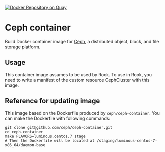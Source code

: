 [![Docker Repository on Quay](https://quay.io/repository/cybozu/ceph/status "Docker Repository on Quay")](https://quay.io/repository/cybozu/ceph)

Ceph container
==============

Build Docker container image for [Ceph][], a distributed object, block, and file storage platform.

Usage
-----

This container image assumes to be used by Rook.
To use in Rook, you need to write a manifest of the custom resource CephCluster with this image.

Reference for updating image
----------------------------

This image based on the Dockerfile produced by `ceph/ceph-container`.
You can make the Dockerfile with following commands:
```console
git clone git@github.com/ceph/ceph-container.git
cd ceph-container
make FLAVORS=luminous,centos,7 stage
# Then the Dockerfile will be located at /staging/luminous-centos-7-x86_64/daemon-base
```

[Ceph]: https://github.com/ceph/ceph
